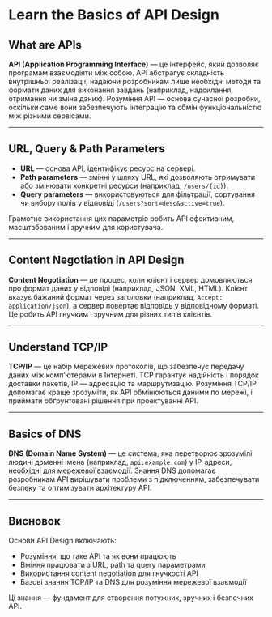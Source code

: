 # Learn the Basics of API Design

## What are APIs

**API (Application Programming Interface)** — це інтерфейс, який дозволяє програмам взаємодіяти між собою. API абстрагує складність внутрішньої реалізації, надаючи розробникам лише необхідні методи та формати даних для виконання завдань (наприклад, надсилання, отримання чи зміна даних).
Розуміння API — основа сучасної розробки, оскільки саме вони забезпечують інтеграцію та обмін функціональністю між різними сервісами.

---

## URL, Query & Path Parameters

- **URL** — основа API, ідентифікує ресурс на сервері.
- **Path parameters** — змінні у шляху URL, які дозволяють отримувати або змінювати конкретні ресурси (наприклад, `/users/{id}`).
- **Query parameters** — використовуються для фільтрації, сортування чи вибору полів у відповіді (`/users?sort=desc&active=true`).

Грамотне використання цих параметрів робить API ефективним, масштабованим і зручним для користувача.

---

## Content Negotiation in API Design

**Content Negotiation** — це процес, коли клієнт і сервер домовляються про формат даних у відповіді (наприклад, JSON, XML, HTML).
Клієнт вказує бажаний формат через заголовки (наприклад, `Accept: application/json`), а сервер повертає відповідь у відповідному форматі.
Це робить API гнучким і зручним для різних типів клієнтів.

---

## Understand TCP/IP

**TCP/IP** — це набір мережевих протоколів, що забезпечує передачу даних між комп’ютерами в Інтернеті.
TCP гарантує надійність і порядок доставки пакетів, IP — адресацію та маршрутизацію.
Розуміння TCP/IP допомагає краще зрозуміти, як API обмінюються даними по мережі, і приймати обґрунтовані рішення при проектуванні API.

---

## Basics of DNS

**DNS (Domain Name System)** — це система, яка перетворює зрозумілі людині доменні імена (наприклад, `api.example.com`) у IP-адреси, необхідні для мережевої взаємодії.
Знання DNS допомагає розробникам API вирішувати проблеми з підключенням, забезпечувати безпеку та оптимізувати архітектуру API.

---

## Висновок

Основи API Design включають:

- Розуміння, що таке API та як вони працюють
- Вміння працювати з URL, path та query параметрами
- Використання content negotiation для гнучкості API
- Базові знання TCP/IP та DNS для розуміння мережевої взаємодії

Ці знання — фундамент для створення потужних, зручних і безпечних API.
